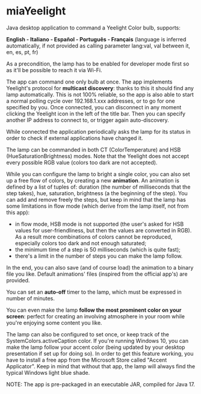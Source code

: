 # miaYeelight
Java desktop application to command a Yeelight Color bulb, supports:

**English - Italiano - Español - Português - Français**
(language is inferred automatically, if not provided as calling parameter lang:val, val between it, en, es, pt, fr)

As a precondition, the lamp has to be enabled for developer mode first so as it'll be possible to reach it via Wi-Fi.

The app can command one only bulb at once. The app implements Yeelight's protocol for **multicast discovery**: thanks to this it should find any lamp automatically. This is not 100% reliable, so the app is also able to start a normal polling cycle over 192.168.1.xxx addresses, or to go for one specified by you. Once connected, you can disconnect in any moment clicking the Yeelight icon in the left of the title bar. Then you can specify another IP address to connect to, or trigger again auto-discovery.

While connected the application periodically asks the lamp for its status in order to check if external applications have changed it.

The lamp can be commanded in both CT (ColorTemperature) and HSB (HueSaturationBrightness) modes. Note that the Yeelight does not accept every possible RGB value (colors too dark are not accepted).

While you can configure the lamp to bright a single color, you can also set up a free flow of colors, by creating a new **animation**. An animation is defined by a list of tuples of: duration (the number of milliseconds that the step takes), hue, saturation, brightness (a the beginning of the step). You can add and remove freely the steps, but keep in mind that the lamp has some limitations in flow mode (which derive from the lamp itself, not from this app):
- in flow mode, HSB mode is not supported (the user's asked for HSB values for user-friendliness, but then the values are converted in RGB). As a result more combinations of colors cannot be reproduced, especially colors too dark and not enough saturated;
- the minimum time of a step is 50 milliseconds (which is quite fast);
- there's a limit in the number of steps you can make the lamp follow.

In the end, you can also save (and of course load) the animation to a binary file you like. Default animations' files (inspired from the official app's) are provided.

You can set an **auto-off** timer to the lamp, which must be expressed in number of minutes.

You can even make the lamp **follow the most prominent color on your screen**: perfect for creating an involving atmosphere in your room while you're enjoying some content you like.

The lamp can also be configured to set once, or keep track of the SystemColors.activeCaption color. If you're running Windows 10, you can make the lamp follow your accent color (being updated by your desktop presentation if set up for doing so). In order to get this feature working, you have to install a free app from the Microsoft Store called "Accent Applicator". Keep in mind that without that app, the lamp will always find the typical Windows light blue shade.


NOTE: The app is pre-packaged in an executable JAR, compiled for Java 17.